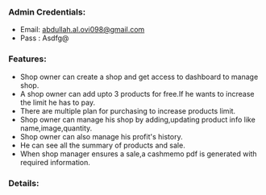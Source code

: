 ### Admin Credentials:
  * Email: abdullah.al.ovi098@gmail.com
  * Pass : Asdfg@
### Features:
  * Shop owner can create a shop and get access to dashboard to manage shop.
  * A shop owner can add upto 3 products for free.If he wants to increase the limit he has to pay.
  * There are multiple plan for purchasing to increase products limit.
  * Shop owner can manage his shop by adding,updating product info like name,image,quantity.
  * Shop owner can also manage his profit's history.
  * He can see all the summary of products and sale.
  * When shop manager ensures a sale,a cashmemo pdf is generated with required information.
### Details: 
